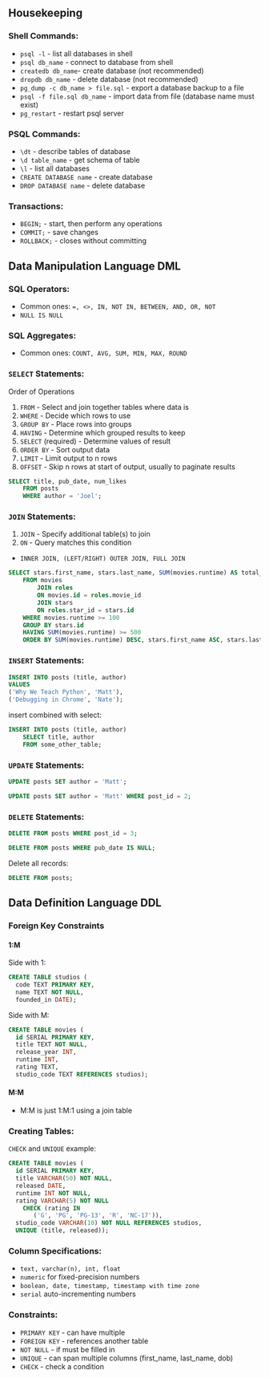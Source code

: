 ## Housekeeping

### Shell Commands:

- `psql -l` - list all databases in shell
- `psql db_name` - connect to database from shell
- `createdb db_name`- create database (not recommended)
- `dropdb db_name` - delete database (not recommended)
- `pg_dump -c db_name > file.sql` - export a database backup to a file
- `psql -f file.sql db_name` - import data from file (database name must exist)
- `pg_restart` - restart psql server

### PSQL Commands:

- `\dt` - describe tables of database
- `\d table_name` - get schema of table
- `\l` - list all databases
- `CREATE DATABASE name` - create database
- `DROP DATABASE name` - delete database

### Transactions:

- `BEGIN;` - start, then perform any operations
- `COMMIT;` - save changes
- `ROLLBACK;` - closes without committing

## Data Manipulation Language DML

### SQL Operators:

- Common ones: `=, <>, IN, NOT IN, BETWEEN, AND, OR, NOT`
- `NULL IS NULL`

### SQL Aggregates:

- Common ones: `COUNT, AVG, SUM, MIN, MAX, ROUND`

### `SELECT` Statements:

Order of Operations

1. `FROM` - Select and join together tables where data is
2. `WHERE` - Decide which rows to use
3. `GROUP BY` - Place rows into groups
4. `HAVING` - Determine which grouped results to keep
5. `SELECT` (required) - Determine values of result
6. `ORDER BY` - Sort output data
7. `LIMIT` - Limit output to n rows
8. `OFFSET` - Skip n rows at start of output, usually to paginate results

```sql
SELECT title, pub_date, num_likes
    FROM posts
    WHERE author = 'Joel';
```

### `JOIN` Statements:

1. `JOIN` - Specify additional table(s) to join
2. `ON` - Query matches this condition

- `INNER JOIN, (LEFT/RIGHT) OUTER JOIN, FULL JOIN`

```sql
SELECT stars.first_name, stars.last_name, SUM(movies.runtime) AS total_runtime
    FROM movies
        JOIN roles
        ON movies.id = roles.movie_id
        JOIN stars
        ON roles.star_id = stars.id
    WHERE movies.runtime >= 100
    GROUP BY stars.id
    HAVING SUM(movies.runtime) >= 500
    ORDER BY SUM(movies.runtime) DESC, stars.first_name ASC, stars.last_name ASC;
```

### `INSERT` Statements:

```sql
INSERT INTO posts (title, author)
VALUES
('Why We Teach Python', 'Matt'),
('Debugging in Chrome', 'Nate');
```

insert combined with select:

```sql
INSERT INTO posts (title, author)
    SELECT title, author
    FROM some_other_table;
```

### `UPDATE` Statements:

```sql
UPDATE posts SET author = 'Matt';
```

```sql
UPDATE posts SET author = 'Matt' WHERE post_id = 2;
```

### `DELETE` Statements:

```sql
DELETE FROM posts WHERE post_id = 3;
```

```sql
DELETE FROM posts WHERE pub_date IS NULL;
```

Delete all records:

```sql
DELETE FROM posts;
```

## Data Definition Language DDL

### Foreign Key Constraints

#### 1:M

Side with 1:

```sql
CREATE TABLE studios (
  code TEXT PRIMARY KEY,
  name TEXT NOT NULL,
  founded_in DATE);
```

Side with M:

```sql
CREATE TABLE movies (
  id SERIAL PRIMARY KEY,
  title TEXT NOT NULL,
  release_year INT,
  runtime INT,
  rating TEXT,
  studio_code TEXT REFERENCES studios);
```

#### M:M

- M:M is just 1:M:1 using a join table

### Creating Tables:

`CHECK` and `UNIQUE` example:

```sql
CREATE TABLE movies (
  id SERIAL PRIMARY KEY,
  title VARCHAR(50) NOT NULL,
  released DATE,
  runtime INT NOT NULL,
  rating VARCHAR(5) NOT NULL
    CHECK (rating IN
       ('G', 'PG', 'PG-13', 'R', 'NC-17')),
  studio_code VARCHAR(10) NOT NULL REFERENCES studios,
  UNIQUE (title, released));
```

### Column Specifications:

- `text, varchar(n), int, float`
- `numeric` for fixed-precision numbers
- `boolean, date, timestamp, timestamp with time zone`
- `serial` auto-incrementing numbers

### Constraints:

- `PRIMARY KEY` - can have multiple
- `FOREIGN KEY` - references another table
- `NOT NULL` - if must be filled in
- `UNIQUE` - can span multiple columns (first_name, last_name, dob)
- `CHECK` - check a condition
